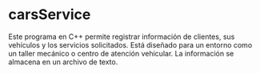# carsService
Este programa en C++ permite registrar información de clientes, sus vehículos y los servicios solicitados. Está diseñado para un entorno como un taller mecánico o centro de atención vehicular. La información se almacena en un archivo de texto.
